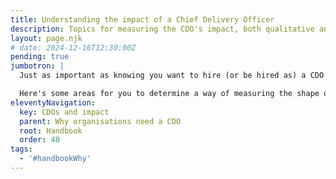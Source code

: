 ```yaml
---
title: Understanding the impact of a Chief Delivery Officer
description: Topics for measuring the CDO's impact, both qualitative and quantitative.
layout: page.njk
# date: 2024-12-16T12:30:00Z
pending: true
jumbotron: |
  Just as important as knowing you want to hire (or be hired as) a CDO or CSD, is understanding the positive influence of your CDO on the business.

  Here's some areas for you to determine a way of measuring the shape of that impact, both qualitative and quantitative.
eleventyNavigation:
  key: CDOs and impact
  parent: Why organisations need a CDO
  root: Handbook
  order: 40
tags:
  - '#handbookWhy'
---
```

